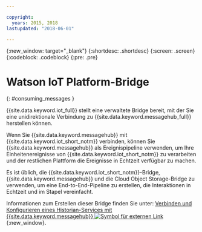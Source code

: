 ```yaml
---

copyright:
  years: 2015, 2018
lastupdated: "2018-06-01"

---
```


{:new_window: target="_blank"}
{:shortdesc: .shortdesc}
{:screen: .screen}
{:codeblock: .codeblock}
{:pre: .pre}


# Watson IoT Platform-Bridge
{: #consuming_messages }


{{site.data.keyword.iot_full}} stellt eine verwaltete Bridge bereit, mit der Sie eine unidirektionale Verbindung zu {{site.data.keyword.messagehub_full}} herstellen können.

Wenn Sie {{site.data.keyword.messagehub}} mit {{site.data.keyword.iot_short_notm}} verbinden, können Sie {{site.data.keyword.messagehub}} als Ereignispipeline verwenden, um Ihre Einheitenereignisse von {{site.data.keyword.iot_short_notm}} zu verarbeiten und der restlichen Plattform die Ereignisse in Echtzeit verfügbar zu machen. 

Es ist üblich, die {{site.data.keyword.iot_short_notm}}-Bridge, {{site.data.keyword.messagehub}} und die Cloud Object Storage-Bridge zu verwenden, um eine End-to-End-Pipeline zu erstellen, die Interaktionen in Echtzeit und im Stapel vereinfacht.

Informationen zum Erstellen dieser Bridge finden Sie unter: [Verbinden und Konfigurieren eines Historian-Services mit {{site.data.keyword.messagehub}}  ![Symbol für externen Link](../../icons/launch-glyph.svg "Symbol für externen Link")](/docs/services/IoT/message_hub.html#messagehub_main){:new_window}.







